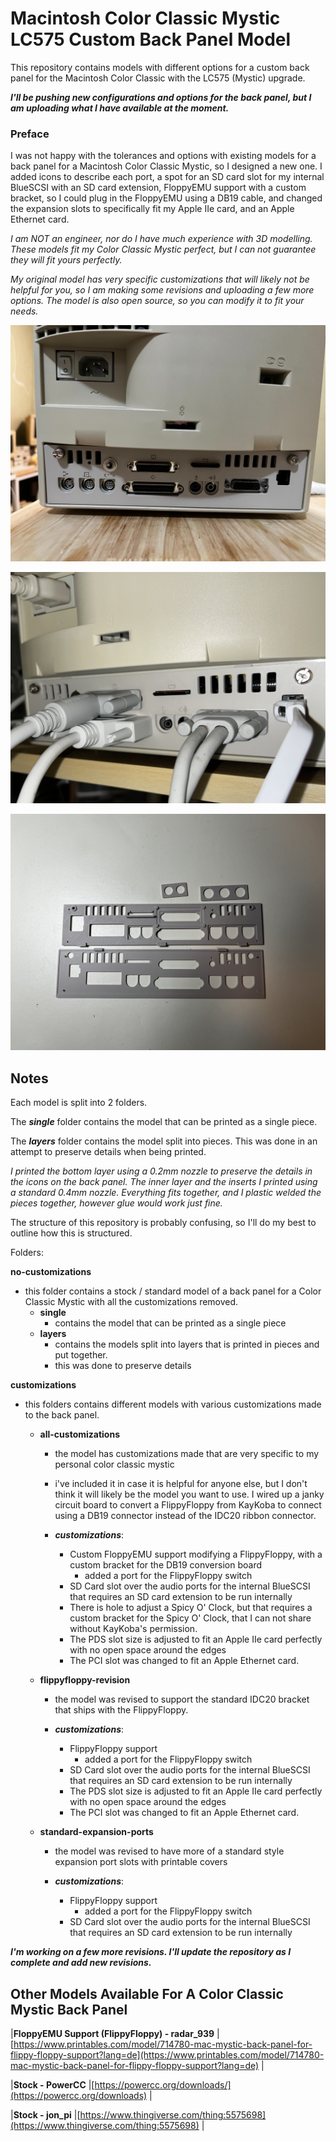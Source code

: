 
# Macintosh Color Classic Mystic LC575 Custom Back Panel Model

  

This repository contains models with different options for a custom back panel for the Macintosh Color Classic with the LC575 (Mystic) upgrade.

  

***I'll be pushing new configurations and options for the back panel, but I am uploading what I have available at the moment.***

  

### Preface

I was not happy with the tolerances and options with existing models for a back panel for a Macintosh Color Classic Mystic, so I designed a new one. I added icons to describe each port, a spot for an SD card slot for my internal BlueSCSI with an SD card extension, FloppyEMU support with a custom bracket, so I could plug in the FloppyEMU using a DB19 cable, and changed the expansion slots to specifically fit my Apple IIe card, and an Apple Ethernet card.

  

*I am NOT an engineer, nor do I have much experience with 3D modelling. These models fit my Color Classic Mystic perfect, but I can not guarantee they will fit yours perfectly.*

  

*My original model has very specific customizations that will likely not be helpful for you, so I am making some revisions and uploading a few more options. The model is also open source, so you can modify it to fit your needs.*

  

![Back Panel With All My Customizations](https://raw.githubusercontent.com/mcbeav/model-color.classic.mystic.lc575.back.panel/refs/heads/main/photos/installed.jpg)

  

![Back Panel With Everything Plugged In](https://raw.githubusercontent.com/mcbeav/model-color.classic.mystic.lc575.back.panel/refs/heads/main/photos/plugged.jpeg)

  

![Printed In Multiple Pieces & Plastic Welded Together](https://raw.githubusercontent.com/mcbeav/model-color.classic.mystic.lc575.back.panel/refs/heads/main/photos/printed.jpeg)

  
  

## Notes

  

Each model is split into 2 folders.

  

The ***single*** folder contains the model that can be printed as a single piece.

  

The ***layers*** folder contains the model split into pieces. This was done in an attempt to preserve details when being printed.

*I printed the bottom layer using a 0.2mm nozzle to preserve the details in the icons on the back panel. The inner layer and the inserts I printed using a standard 0.4mm nozzle. Everything fits together, and I plastic welded the pieces together, however glue would work just fine.*

  

The structure of this repository is probably confusing, so I'll do my best to outline how this is structured.

Folders:

**no-customizations**

 - this folder contains a stock / standard model of a back panel for a Color Classic Mystic with all the customizations removed.
	 - **single**
		 - contains the model that can be printed as a single piece
	 - **layers**
		 - contains the models split into layers that is printed in pieces and put together.
		 - this was done to preserve details

**customizations**

 - this folders contains different models with various customizations made to the back panel.
	 - **all-customizations**
		 - the model has customizations made that are very specific to my personal color classic mystic
		 - i've included it in case it is helpful for anyone else, but I don't think it will likely be the model you want to use. I wired up a janky circuit board to convert a FlippyFloppy from KayKoba to connect using a DB19 connector instead of the IDC20 ribbon connector. 

		 - ***customizations***:
			 - Custom FloppyEMU support modifying a FlippyFloppy, with a custom bracket for the DB19 conversion board
				 - added a port for the FlippyFloppy switch
			 - SD Card slot over the audio ports for the internal BlueSCSI that requires an SD card extension to be run internally
			 - There is hole to adjust a Spicy O' Clock, but that requires a custom bracket for the Spicy O' Clock, that I can not share without KayKoba's permission.
			 - The PDS slot size is adjusted to fit an Apple IIe card perfectly with no open space around the edges
			 - The PCI slot was changed to fit an Apple Ethernet card.
 
	 - **flippyfloppy-revision**
		 - the model was revised to support the standard IDC20 bracket that ships with the FlippyFloppy.

		 - ***customizations***:
			 - FlippyFloppy support
				 - added a port for the FlippyFloppy switch
			 -  SD Card slot over the audio ports for the internal BlueSCSI that requires an SD card extension to be run internally
			 - The PDS slot size is adjusted to fit an Apple IIe card perfectly with no open space around the edges
			 - The PCI slot was changed to fit an Apple Ethernet card.

	 - **standard-expansion-ports**

		- the model was revised to have more of a standard style expansion port slots with printable covers

		- ***customizations***:
			- FlippyFloppy support
				- added a port for the FlippyFloppy switch
			- SD Card slot over the audio ports for the internal BlueSCSI that requires an SD card extension to be run internally


***I'm working on a few more revisions. I'll update the repository as I complete and add new revisions.***

## Other Models Available For A Color Classic Mystic Back Panel

|**FloppyEMU Support (FlippyFloppy) - radar_939** |[https://www.printables.com/model/714780-mac-mystic-back-panel-for-flippy-floppy-support?lang=de](https://www.printables.com/model/714780-mac-mystic-back-panel-for-flippy-floppy-support?lang=de) |

|**Stock - PowerCC** |[https://powercc.org/downloads/](https://powercc.org/downloads) |

|**Stock - jon_pi** |[https://www.thingiverse.com/thing:5575698](https://www.thingiverse.com/thing:5575698) |
